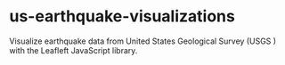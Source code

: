# us-earthquake-visualizations
Visualize earthquake data from United States Geological Survey (USGS ) with the Leafleft JavaScript library.
